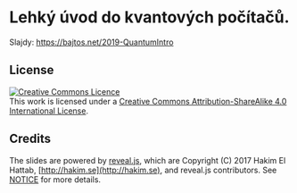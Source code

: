 # Lehký úvod do kvantových počítačů.

Slajdy: https://bajtos.net/2019-QuantumIntro

## License

<p>
<a rel="license" href="http://creativecommons.org/licenses/by-sa/4.0/"><img alt="Creative Commons Licence" style="border-width:0" src="https://i.creativecommons.org/l/by-sa/4.0/88x31.png" /></a><br />This work is licensed under a <a rel="license" href="http://creativecommons.org/licenses/by-sa/4.0/">Creative Commons
Attribution-ShareAlike 4.0 International License</a>.
</p>

## Credits

The slides are powered by [reveal.js](https://github.com/hakimel/reveal.js), which are Copyright (C) 2017 Hakim El Hattab, [http://hakim.se](http://hakim.se), and reveal.js contributors. See [NOTICE](./NOTICE) for more details.

